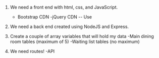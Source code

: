 1. We need a front end with html, css, and JavaScript.
    - Bootstrap CDN
    -jQuery CDN
        -- Use 

2. We need a back end created using NodeJS and Express.

3. Create a couple of array variables that will hold my data
    -Main dining room tables (maximum of 5)
    -Waiting list tables (no maximum)

4. We need routes!
    -API
    
